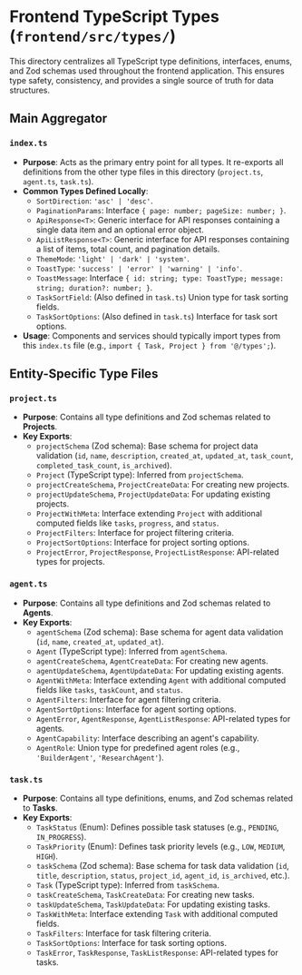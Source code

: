 # Frontend TypeScript Types (`frontend/src/types/`)

This directory centralizes all TypeScript type definitions, interfaces, enums, and Zod schemas used throughout the frontend application. This ensures type safety, consistency, and provides a single source of truth for data structures.

## Main Aggregator

### `index.ts`
-   **Purpose**: Acts as the primary entry point for all types. It re-exports all definitions from the other type files in this directory (`project.ts`, `agent.ts`, `task.ts`).
-   **Common Types Defined Locally**:
    -   `SortDirection`: `'asc' | 'desc'`.
    -   `PaginationParams`: Interface `{ page: number; pageSize: number; }`.
    -   `ApiResponse<T>`: Generic interface for API responses containing a single data item and an optional error object.
    -   `ApiListResponse<T>`: Generic interface for API responses containing a list of items, total count, and pagination details.
    -   `ThemeMode`: `'light' | 'dark' | 'system'`.
    -   `ToastType`: `'success' | 'error' | 'warning' | 'info'`.
    -   `ToastMessage`: Interface `{ id: string; type: ToastType; message: string; duration?: number; }`.
    -   `TaskSortField`: (Also defined in `task.ts`) Union type for task sorting fields.
    -   `TaskSortOptions`: (Also defined in `task.ts`) Interface for task sort options.
-   **Usage**: Components and services should typically import types from this `index.ts` file (e.g., `import { Task, Project } from '@/types';`).

## Entity-Specific Type Files

### `project.ts`
-   **Purpose**: Contains all type definitions and Zod schemas related to **Projects**.
-   **Key Exports**:
    -   `projectSchema` (Zod schema): Base schema for project data validation (`id`, `name`, `description`, `created_at`, `updated_at`, `task_count`, `completed_task_count`, `is_archived`).
    -   `Project` (TypeScript type): Inferred from `projectSchema`.
    -   `projectCreateSchema`, `ProjectCreateData`: For creating new projects.
    -   `projectUpdateSchema`, `ProjectUpdateData`: For updating existing projects.
    -   `ProjectWithMeta`: Interface extending `Project` with additional computed fields like `tasks`, `progress`, and `status`.
    -   `ProjectFilters`: Interface for project filtering criteria.
    -   `ProjectSortOptions`: Interface for project sorting options.
    -   `ProjectError`, `ProjectResponse`, `ProjectListResponse`: API-related types for projects.

### `agent.ts`
-   **Purpose**: Contains all type definitions and Zod schemas related to **Agents**.
-   **Key Exports**:
    -   `agentSchema` (Zod schema): Base schema for agent data validation (`id`, `name`, `created_at`, `updated_at`).
    -   `Agent` (TypeScript type): Inferred from `agentSchema`.
    -   `agentCreateSchema`, `AgentCreateData`: For creating new agents.
    -   `agentUpdateSchema`, `AgentUpdateData`: For updating existing agents.
    -   `AgentWithMeta`: Interface extending `Agent` with additional computed fields like `tasks`, `taskCount`, and `status`.
    -   `AgentFilters`: Interface for agent filtering criteria.
    -   `AgentSortOptions`: Interface for agent sorting options.
    -   `AgentError`, `AgentResponse`, `AgentListResponse`: API-related types for agents.
    -   `AgentCapability`: Interface describing an agent's capability.
    -   `AgentRole`: Union type for predefined agent roles (e.g., `'BuilderAgent'`, `'ResearchAgent'`).

### `task.ts`
-   **Purpose**: Contains all type definitions, enums, and Zod schemas related to **Tasks**.
-   **Key Exports**:
    -   `TaskStatus` (Enum): Defines possible task statuses (e.g., `PENDING`, `IN_PROGRESS`).
    -   `TaskPriority` (Enum): Defines task priority levels (e.g., `LOW`, `MEDIUM`, `HIGH`).
    -   `taskSchema` (Zod schema): Base schema for task data validation (`id`, `title`, `description`, `status`, `project_id`, `agent_id`, `is_archived`, etc.).
    -   `Task` (TypeScript type): Inferred from `taskSchema`.
    -   `taskCreateSchema`, `TaskCreateData`: For creating new tasks.
    -   `taskUpdateSchema`, `TaskUpdateData`: For updating existing tasks.
    -   `TaskWithMeta`: Interface extending `Task` with additional computed fields.
    -   `TaskFilters`: Interface for task filtering criteria.
    -   `TaskSortOptions`: Interface for task sorting options.
    -   `TaskError`, `TaskResponse`, `TaskListResponse`: API-related types for tasks. 